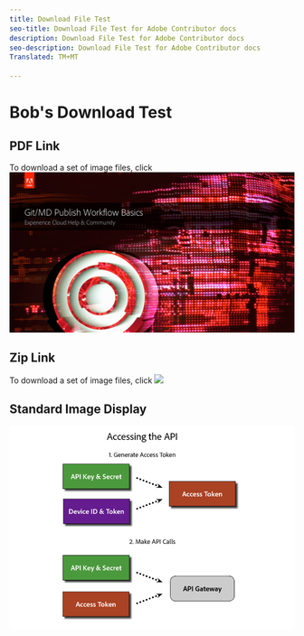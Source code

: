 ```yaml
---
title: Download File Test
seo-title: Download File Test for Adobe Contributor docs
description: Download File Test for Adobe Contributor docs
seo-description: Download File Test for Adobe Contributor docs
Translated: TM+MT

---
```



# Bob's Download Test

## PDF Link

To download a set of image files, click <a href="assets/Publish_Workflow.pdf" download="Publish_Workflow"><img src="assets/Publish_Workflow.pdf"></a>

<!--
![PDF download](assets/Publish_Workflow.pdf)
![PDF download](assets/test-images.zip)
-->

## Zip Link

To download a set of image files, click <a href="assets/test-images.zip" download="test-images"><img src="assets/test-images.zip"></a>

## Standard Image Display

![Access API Image](assets/access_api.png)

